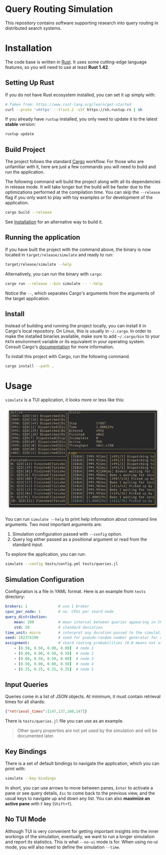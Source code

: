# Query Routing Simulation

This repository contains software supporting research into query routing in distributed search systems.

# Installation

The code base is written in [Rust]. It uses some cutting-edge language features, so you will need to use at least **Rust 1.42**.

## Setting Up Rust

If you do not have Rust ecosystem installed, you can set it up simply with:

```bash
# Taken from: https://www.rust-lang.org/learn/get-started
curl --proto '=https' --tlsv1.2 -sSf https://sh.rustup.rs | sh
```

If you already have `rustup` installed, you only need to update it to the latest **stable** version:

```bash
rustup update
```

## Build Project

The project follows the standard [Cargo] workflow. For those who are unfamiliar with it, here are just a few commands you will need to build and run the application.

The following command will build the project along with all its dependencies in release mode. It will take longer but the build will be faster due to the optimizations performed at the compilation time. You can skip the `--release` flag if you only want to play with toy examples or for development of the application.

```bash
cargo build --release
```

See [Installation](#install) for an alternative way to build it.

## Running the application

If you have built the project with the command above, the binary is now located in `target/release/simulate` and ready to run:

```bash
target/release/simulate --help
```

Alternatively, you can run the binary with `cargo`:

```bash
cargo run --release --bin simulate -- --help
```

Notice the `--`, which separates Cargo's arguments from the arguments of the target application.

## Install

Instead of building and running the project locally, you can install it in Cargo's local repository. On Linux, this is usually in `~/.cargo`. In order to make the installed binaries available, make sure to add `~/.cargo/bin` to your `PATH` environment variable or its equivalent in your operating system. Consult Cargo's [documentation][Cargo] for more information.

To install this project with Cargo, run the following command.

```bash
cargo install --path .
```

# Usage

`simulate` is a TUI application, it looks more or less like this:

![](misc/tui.png)

You can run `simulate --help` to print help information about command line arguments. Two most important arguments are:
1. Simulation configuration passed with `--config` option.
2. Query log either passed as a positional argument or read from the standard input.

To explore the application, you can run:
```bash
simulate --config tests/config.yml tests/queries.jl
```

## Simulation Configuration

Configuration is a file in YAML format. Here is an example from `tests` directory:

```yaml
brokers: 1              # use 1 broker
cpus_per_node: 1        # no. CPUs per shard node
query_distribution:
    mean: 200           # mean interval between queries appearing in the system
    std: 20             # standard deviation
time_unit: micro        # interpret any duration passed to the simulation as microseconds
seed: 182374190         # seed for pseudo-random number generator for reproducible results
assignment:             # shard routing probabilities (0.0 means not assigned)
    - [0.50, 0.50, 0.00, 0.00]  # node 1
    - [0.00, 0.00, 0.50, 0.50]  # node 2
    - [0.00, 0.50, 0.50, 0.00]  # node 3
    - [0.50, 0.00, 0.00, 0.50]  # node 4
    - [0.25, 0.25, 0.25, 0.25]  # node 5
```

## Input Queries

Queries come in a list of JSON objects. At minimum, it must contain retrieval times for all shards:

```json
{"retrieval_times":[147,137,160,147]}
```

There is `tests/queries.jl` file you can use as an example.

> Other query properties are not yet used by the simulation and will be documented later.

## Key Bindings

There is a set of default bindings to navigate the application, which you can print with:

```bash
simulate --key-bindings
```

In short, you can use arrows to move between panes, `Enter` to activate a pane or see query details, `Esc` to come back to the previous view, and the usual keys to navigate up and down any list. You can also **maximize an active pane** with `F` key (`Shift+f`).

## No TUI Mode

Although TUI is very convenient for getting important insights into the inner workings of the simulation, eventually, we want to run a longer simulation and report its statistics. This is what `--no-ui` mode is for. When using no-ui mode, you will also need to define the simulation `--time`.

[Cargo]: https://doc.rust-lang.org/cargo/
[Rust]: https://www.rust-lang.org/
